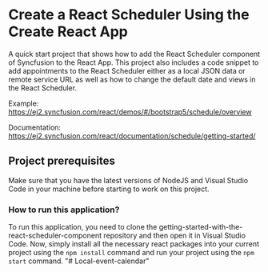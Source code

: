 # Create a React Scheduler Using the Create React App 

A quick start project that shows how to add the React Scheduler component of Syncfusion to the React App. This project also includes a code snippet to add appointments to the React Scheduler either as a local JSON data or remote service URL as well as how to change the default date and views in the React Scheduler.

Example: https://ej2.syncfusion.com/react/demos/#/bootstrap5/schedule/overview

Documentation: https://ej2.syncfusion.com/react/documentation/schedule/getting-started/ 


## Project prerequisites

Make sure that you have the latest versions of NodeJS and Visual Studio Code in your machine before starting to work on this project.


### How to run this application?

To run this application, you need to clone the getting-started-with-the-react-scheduler-component repository and then open it in Visual Studio Code. Now, simply install all the necessary react packages into your current project using the `npm install` command and run your project using the `npm start` command.
"# Local-event-calendar" 
